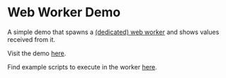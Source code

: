# Web Worker Demo

A simple demo that spawns a [(dedicated) web worker](https://developer.mozilla.org/en-US/docs/Web/API/Web_Workers_API/Using_web_workers#dedicated_workers) and shows values received from it.

Visit the demo [here](https://dinika.github.io/web-worker-demo).

Find example scripts to execute in the worker [here](https://github.com/Dinika/web-worker-demo/tree/main/example-scripts).

